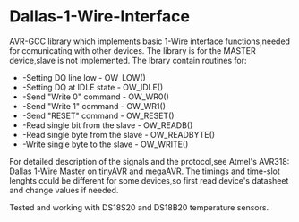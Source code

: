# Dallas-1-Wire-Interface
AVR-GCC library which implements basic 1-Wire interface functions,needed for comunicating with other devices.
The library is for the MASTER device,slave is not implemented.
The lbrary contain routines for:
<ul>
	<li>-Setting DQ line low - OW_LOW()</li>
<li>-Setting DQ at IDLE state - OW_IDLE()</li>
<li>-Send "Write 0" command - OW_WR0()</li>
<li>-Send "Write 1" command - OW_WR1()</li>
<li>-Send "RESET" command - OW_RESET()</li>
<li>-Read single bit from the slave - OW_READB()</li>
<li>-Read single byte from the slave - OW_READBYTE()</li>
<li>-Write single byte to the slave - OW_WRITE()</li>
</ul>
For detailed description of the signals and the protocol,see Atmel's AVR318: Dallas 1-Wire Master on tinyAVR and
megaAVR.
The timings and time-slot lenghts could be different for some devices,so first read device's datasheet and change values if needed.

Tested and working with DS18S20 and DS18B20 temperature sensors.
